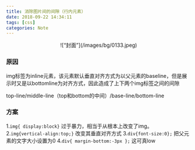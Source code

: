 ```yaml
---
title: 消除图片间的间隙（行内元素）
date: 2018-09-22 14:34:11
tags: [css]
categories: Note
---
```


<div align=center>
![“封面”](/images/bg/0133.jpeg)
</div>
<!--more-->

### 原因

img标签为inline元素，该元素默认垂直对齐方式为以父元素的baseline，但是展示时又是以bottomline为对齐方式，因此造成了上下两个img标签之间的间隙

top-line/middle-line（top和bottom的中间）/base-line/bottom-line

### 方案

1.`img{ display:block}`
过于暴力，相当于从根本上改变了img。
2.`img{vertical-align:top;}`
改变其垂直对齐方式
3.`div{font-size:0};`
把父元素的文字大小设置为0
4.`div{ margin-bottom:-3px };`
这可真low
